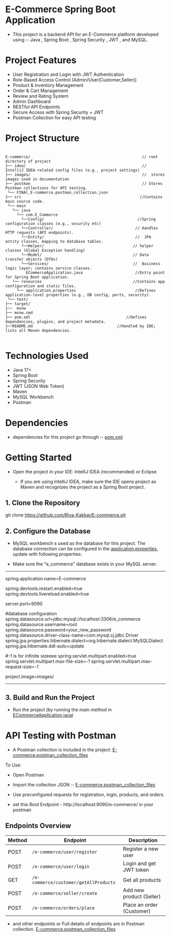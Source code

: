 #  E-Commerce Spring Boot Application

- This project is a backend API for an E-Commerce platform developed using :- Java , Spring Boot , Spring Security , JWT , and MySQL.

# Project Features

- User Registration and Login with JWT Authentication
- Role-Based Access Control (Admin/User(Customer,Seller))
- Product & Inventory Management 
- Order & Cart Management
- Review and Rating System
- Admin Dashboard 
- RESTful API Endpoints
- Secure Access with Spring Security + JWT
- Postman Collection for easy API testing

# Project Structure
<pre> <code>
E-commerce/                                                 // root directory of project
├── idea/                                                   // IntelliJ IDEA-related config files (e.g., project settings)
├── images/                                                 //  stores images used in documentation     
├── postman                                                 // Stores Postman collections for API testing.
 └── FINAl_E-commerce.postman_collection.json
├── src                                                    //Contains main source code.
 └── main
   └── java
     └── com.E_Commerce
       └──Config/                                         //Spring configuration classes (e.g., security etc)
       └──Controller/                                    // Handles HTTP requests (API endpoints). 
       └──Entity/                                        //  JPA entity classes, mapping to database tables. 
       └──Helper/                                       // helper classes (Global Exception handling)
       └──Model/                                        // Data transfer objects (DTOs)
       └──Services/                                     //  Business logic layer; contains service classes. 
         ECommerceApplication.java                       //Entry point for Spring Boot application.
   └── resources                                        //Contains app configuration and static files.
     └── application.properties                          //Defines application-level properties (e.g., DB config, ports, security).
 └── test/ 
├── target/ 
├──  mvnw
├── mvnw.cmd
├── pom.xml                                          //Defines dependencies, plugins, and project metadata.
├──README.md                                     //Handled by IDE; lists all Maven dependencies.
</code> </pre>

# Technologies Used

- Java 17+
- Spring Boot
- Spring Security
- JWT (JSON Web Token)
- Maven
- MySQL Workbench
- Postman

# Dependencies 

-  dependencies for this project go through :- [pom.xml](pom.xml)

# Getting Started


- Open the project in your IDE: IntelliJ IDEA (recommended) or Eclipse
    
   - If you are using IntelliJ IDEA, make sure the IDE opens project as Maven and recognizes the project as a Spring Boot project. 
 

## 1. Clone the Repository

git clone https://github.com/Riya-Kakkar/E-commerce.git

## 2. Configure the Database

- MySQL workbench s used as the database for this project. The database connection can be configured in the [application.properties](src/main/resources/application.properties), update with following properties:


- Make sure the "e_commerce" database exists in your MySQL server.

----
spring.application.name=E-commerce

spring.devtools.restart.enabled=true
spring.devtools.livereload.enabled=true

server.port=9090

#database configuration
spring.datasource.url=jdbc:mysql://localhost:3306/e_commerce
spring.datasource.username=root
spring.datasource.password=your_new_password
spring.datasource.driver-class-name=com.mysql.cj.jdbc.Driver
spring.jpa.properties.hibernate.dialect=org.hibernate.dialect.MySQLDialect
spring.jpa.hibernate.ddl-auto=update

#-1 is for infinite sizeeee
spring.servlet.multipart.enabled=true
spring.servlet.multipart.max-file-size=-1
spring.servlet.multipart.max-request-size=-1

project.image=images/

----


## 3. Build and Run the Project


- Run the project (by running the main method in [ECommerceApplication.java](src/main/java/com/E_commerce/ECommerceApplication.java))

#  API Testing with Postman
- A Postman collection is included in the project:
  [E-commerce.postman_collection_files](../../Downloads/E-commerce.postman_collection_files)


To Use:
- Open Postman
- Import the collection JSON :- [E-commerce.postman_collection_files](../../Downloads/E-commerce.postman_collection_files)

- Use preconfigured requests for registration, login, products, and orders.
- set this Root Endpoint - http://localhost:9090/e-commerce/ in your postman

## Endpoints Overview

| Method | Endpoint                                | Description              |
|--------|-----------------------------------------|--------------------------|
| POST   | `/e-commerce/user/register`             | Register a new user      |
| POST   | `/e-commerce/user/login`                | Login and get JWT token  |
| GET    | `/e-commerce/customer/getAllProducts`   | Get all products         |
| POST   | `/e-commerce/seller/create`             | Add new product (Seller) |
| POST   | `/e-commerce/orders/place`              | Place an order (Customer)|

- and other endpoints or Full details of endpoints are in Postman collection.
[E-commerce.postman_collection_files](../../Downloads/E-commerce.postman_collection_files)

